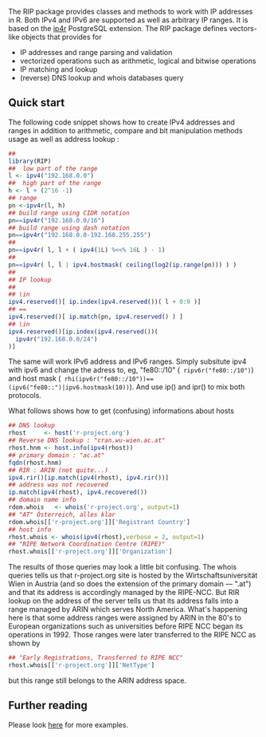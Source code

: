The RIP package provides classes and methods to work with IP addresses in R. Both IPv4 and IPv6 are supported as well as arbitrary IP ranges. It is based on the [ip4r](https://github.com/RhodiumToad/ip4r) PostgreSQL extension. The RIP package defines vectors-like objects that provides for

 - IP addresses and range parsing and validation
 - vectorized operations such as arithmetic, logical and bitwise operations
 - IP matching and lookup
 - (reverse) DNS lookup and whois databases query

## Quick start

The following code snippet shows how to create IPv4 addresses and ranges in addition to arithmetic, compare and bit manipulation methods usage as well as address lookup :

``` r
##
library(RIP)
##  low part of the range
l <- ipv4("192.168.0.0")
##  high part of the range
h <- l + (2^16 -1)
## range
pn <-ipv4r(l, h)
## build range using CIDR notation
pn==ipv4r("192.168.0.0/16")
## build range using dash notation
pn==ipv4r("192.168.0.0-192.168.255.255")
##
pn==ipv4r( l, l + ( ipv4(1L) %<<% 16L ) - 1)
##
pn==ipv4r( l, l | ipv4.hostmask( ceiling(log2(ip.range(pn))) ) )
##
## IP lookup
##
## \in
ipv4.reserved()[ ip.index(ipv4.reserved())( l + 0:9 )]
## ==
ipv4.reserved()[ ip.match(pn, ipv4.reserved() ) ]
## \in
ipv4.reserved()[ip.index(ipv4.reserved())(
  ipv4r("192.168.0.0/24")
)]
```

The same will work IPv6 address and IPv6 ranges. Simply subsitute ipv4 with ipv6 and change the adress to, eg, "fe80::/10" (``` ripv6r("fe80::/10")```) and host mask (``` rhi(ipv6r("fe80::/10"))==(ipv6("fe80::")|ipv6.hostmask(10))```). And use ip() and ipr() to mix both protocols.

What follows shows how to get (confusing) informations about hosts

``` r
## DNS lookup
rhost     <- host('r-project.org')
## Reverse DNS lookup : "cran.wu-wien.ac.at"
rhost.hnm <- host.info(ipv4(rhost))
## primary domain : "ac.at"
fqdn(rhost.hnm)
## RIR : ARIN (not quite...)
ipv4.rir()[ip.match(ipv4(rhost), ipv4.rir())]
## address was not recovered
ip.match(ipv4(rhost), ipv4.recovered())
## domain name info 
rdom.whois   <- whois('r-project.org', output=1)
## "AT" Österreich, alles klar
rdom.whois[['r-project.org']]['Registrant Country']
## host info
rhost.whois <- whois(ipv4(rhost),verbose = 2, output=1)
## "RIPE Network Coordination Centre (RIPE)" 
rhost.whois[['r-project.org']]['Organization']
```

The results of those queries may look a little bit confusing. The whois queries tells us that r-project.org site is hosted by the Wirtschaftsuniversität Wien in Austria (and so does the extension of the primary domain  &mdash; ".at") and that its address is accordingly managed by the RIPE-NCC. But RIR lookup on the address of the server tells us that its address falls into a range managed by ARIN which serves North America.  What's happening here is that some address ranges were assigned by ARIN in the 80's to European organizations such as universities before RIPE NCC began its operations in 1992. Those ranges were later transferred to the RIPE NCC as shown by

``` r
## "Early Registrations, Transferred to RIPE NCC"
rhost.whois[['r-project.org']]['NetType']
```

but this range still belongs to the ARIN address space.

## Further reading

Please look [here](https://numa.hypotheses.org/?p=2694) for more examples.
